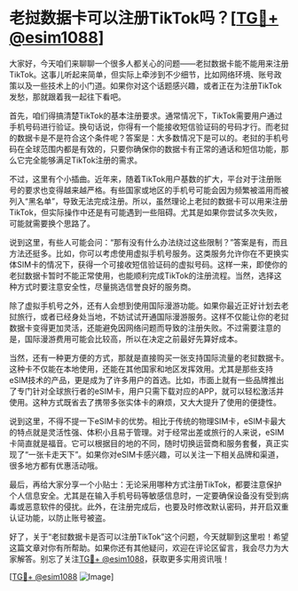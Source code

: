 # 老挝数据卡可以注册TikTok吗？[[TG💪+ @esim1088](https://t.me/s/esim1088)]

大家好，今天咱们来聊聊一个很多人都关心的问题——老挝数据卡能不能用来注册TikTok。这事儿听起来简单，但实际上牵涉到不少细节，比如网络环境、账号政策以及一些技术上的小门道。如果你对这个话题感兴趣，或者正在为注册TikTok发愁，那就跟着我一起往下看吧。

首先，咱们得搞清楚TikTok的基本注册要求。通常情况下，TikTok需要用户通过手机号码进行验证。换句话说，你得有一个能接收短信验证码的号码才行。而老挝的数据卡是不是符合这个条件呢？答案是：大多数情况下是可以的。老挝的手机号码在全球范围内都是有效的，只要你确保你的数据卡有正常的通话和短信功能，那么它完全能够满足TikTok注册的需求。

不过，这里有个小插曲。近年来，随着TikTok用户基数的扩大，平台对于注册账号的要求也变得越来越严格。有些国家或地区的手机号可能会因为频繁被滥用而被列入“黑名单”，导致无法完成注册。所以，虽然理论上老挝的数据卡可以用来注册TikTok，但实际操作中还是有可能遇到一些阻碍。尤其是如果你尝试多次失败，可能就需要换个思路了。

说到这里，有些人可能会问：“那有没有什么办法绕过这些限制？”答案是有，而且方法还挺多。比如，你可以考虑使用虚拟手机号服务。这类服务允许你在不更换实体SIM卡的情况下，获得一个可接收短信验证码的虚拟号码。这样一来，即使你的老挝数据卡暂时不能正常使用，也能顺利完成TikTok的注册流程。当然，选择这种方式时要注意安全性，尽量挑选信誉良好的服务商。

除了虚拟手机号之外，还有人会想到使用国际漫游功能。如果你最近正好计划去老挝旅行，或者已经身处当地，不妨试试开通国际漫游服务。这样不仅能让你的老挝数据卡变得更加灵活，还能避免因网络问题而导致的注册失败。不过需要注意的是，国际漫游费用可能会比较高，所以在决定之前最好先算好成本。

当然，还有一种更方便的方式，那就是直接购买一张支持国际流量的老挝数据卡。这种卡不仅能在本地使用，还能在其他国家和地区发挥效用。尤其是那些支持eSIM技术的产品，更是成为了许多用户的首选。比如，市面上就有一些品牌推出了专门针对全球旅行者的eSIM卡，用户只需下载对应的APP，就可以轻松激活并使用。这种方式既省去了携带多张实体卡的麻烦，又大大提升了使用的便捷性。

说到这里，不得不提一下eSIM卡的优势。相比于传统的物理SIM卡，eSIM卡最大的特点就是灵活性强、体积小且易于管理。对于经常出差或旅行的人来说，eSIM卡简直就是福音。它可以根据目的地的不同，随时切换运营商和服务套餐，真正实现了“一张卡走天下”。如果你对eSIM卡感兴趣，可以关注一下相关品牌和渠道，很多地方都有优惠活动哦。

最后，再给大家分享一个小贴士：无论采用哪种方式注册TikTok，都要注意保护个人信息安全。尤其是在输入手机号码等敏感信息时，一定要确保设备没有受到病毒或恶意软件的侵扰。此外，在注册完成后，也要及时修改默认密码，并开启双重认证功能，以防止账号被盗。

好了，关于“老挝数据卡是否可以注册TikTok”这个问题，今天就聊到这里啦！希望这篇文章对你有所帮助。如果你还有其他疑问，欢迎在评论区留言，我会尽力为大家解答。别忘了关注[TG💪+ @esim1088](https://t.me/s/esim1088)，获取更多实用资讯哦！

[[TG💪+ @esim1088](https://t.me/s/esim1088) ![Image](https://i.postimg.cc/4NQfJmqS/Snipaste-2025-05-13-00-14-12.png)]
